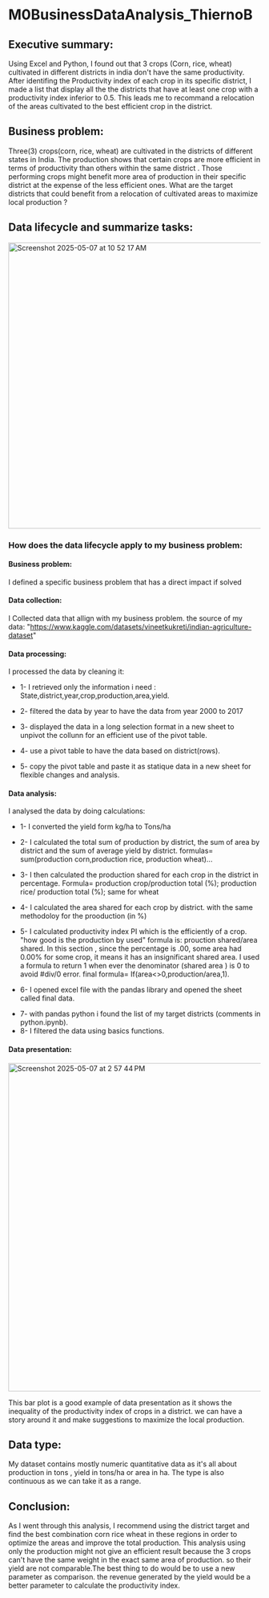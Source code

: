 # M0BusinessDataAnalysis_ThiernoB
## Executive summary:
Using Excel and Python, I found out that 3 crops (Corn, rice, wheat) cultivated in different districts in india don't have the same productivity.
After identifing the Productivity index of each crop in its specific district, I made a list that display all the the districts that have at least one crop with a productivity index inferior to 0.5. This leads me to recommand a relocation of the areas cultivated to the best efficient crop in the district.
## Business problem:
Three(3) crops(corn, rice, wheat) are cultivated in the districts of different states in India. The production shows that certain crops are more efficient in terms of productivity than others within the same district . Those performing crops might benefit more area of production in their specific district at the expense of the less efficient ones. What are the target districts that could benefit from a relocation of cultivated areas to maximize local production ?
## Data lifecycle and summarize tasks:
<img width="570" alt="Screenshot 2025-05-07 at 10 52 17 AM" src="https://github.com/user-attachments/assets/e519b0a9-75cd-4f8e-8a11-5fef24ac0720" />

### How does the data lifecycle apply to my business problem:
#### Business problem:
I defined a specific business problem that has a direct impact if solved
#### Data collection:
I Collected data that allign with my business problem. the source of my data: "https://www.kaggle.com/datasets/vineetkukreti/indian-agriculture-dataset"
#### Data processing:
I processed the data by cleaning it:
-  1- I retrieved only the information i need : State,district,year,crop,production,area,yield.
*  2- filtered the data by year to have the data from year 2000 to 2017
-  3- displayed the data in a long selection format in a new sheet to unpivot the collunn for an efficient use of the pivot table.
*  4- use a pivot table to have the data based on district(rows). 
-  5- copy the pivot table and paste it as statique data in a new sheet for flexible changes and analysis.
#### Data analysis:
I analysed the data by doing calculations:
-  1- I converted the yield form kg/ha to Tons/ha
*  2- I calculated the total sum of production by district, the sum of area by district and the sum of average yield by district. formulas= sum(production corn,production rice, production wheat)...
-  3- I then calculated the production shared for each crop in the district in percentage. Formula= production crop/production total (%); production rice/ production total (%); same for wheat
*  4- I calculated the area shared for each crop by district. with the same methodoloy for the prooduction (in %)
-  5- I calculated productivity index  PI which is the efficiently of a crop. "how good is the production by used" formula is: prouction shared/area shared.
    In this section , since the percentage is .00, some area had 0.00% for some crop, it means it has an insignificant shared area. I used a formula to return 1 when ever the denominator (shared area ) is 0 to avoid #div/0 error. final formula= If(area<>0,production/area,1).
*  6- I opened excel file with the pandas library and opened the sheet called final data.
-  7- with pandas python i found the list of my target districts (comments in python.ipynb).
-  8- I filtered the data using basics functions.
#### Data presentation:
<img width="654" alt="Screenshot 2025-05-07 at 2 57 44 PM" src="https://github.com/user-attachments/assets/e93cd5dd-2ba4-403c-a991-72f50f1b3ecc" />

This bar plot is a good example of data presentation as it shows the inequality of the productivity index of crops in a district.
we can have a story around it and make suggestions to maximize the local production.


## Data type:
My dataset contains mostly numeric quantitative data as it's all about production in tons , yield in tons/ha or area in ha.
The type is also continuous as we can take it as a range.

## Conclusion:
As I went through this analysis, I recommend using the district target and find the best combination corn rice wheat in these regions in order to optimize the areas and improve the total production.
This analysis using only the production might not give an efficient result because the 3 crops can't have the same weight in the exact same area of production. so their yield are not comparable.The best thing to do would be to use a new parameter <price> as comparison. the revenue generated by the yield would be a better parameter to calculate the productivity index.

